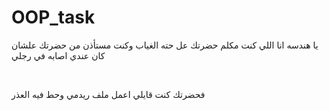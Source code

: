 # OOP_task
<p>   يا هندسه انا اللي كنت مكلم حضرتك عل حته الغياب وكنت مستأذن من حضرتك علشان كان عندي اصابه في رجلي  </p>
<br/>
<p> فحضرتك كنت قايلي اعمل ملف ريدمي وحط فيه العذر </p>
